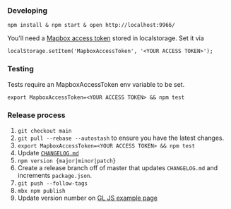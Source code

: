 ### Developing

    npm install & npm start & open http://localhost:9966/

You'll need a [Mapbox access token](https://www.mapbox.com/help/create-api-access-token/) stored in localstorage. Set it via

    localStorage.setItem('MapboxAccessToken', '<YOUR ACCESS TOKEN>');

### Testing

Tests require an MapboxAccessToken env variable to be set.

    export MapboxAccessToken=<YOUR ACCESS TOKEN> && npm test

### Release process

1. `git checkout main`
1. `git pull --rebase --autostash` to ensure you have the latest changes.
1. `export MapboxAccessToken=<YOUR ACCESS TOKEN> && npm test`
1. Update [`CHANGELOG.md`](https://github.com/mapbox/mapbox-gl-directions/blob/main/CHANGELOG.md)
1. `npm version {major|minor|patch}`
1. Create a release branch off of master that updates `CHANGELOG.md` and increments `package.json`.
1. `git push --follow-tags`
1. `mbx npm publish`
1. Update version number on [GL JS example page](https://github.com/mapbox/mapbox-gl-js/blob/mb-pages/docs/_posts/examples/3400-01-11-mapbox-gl-directions.html)
